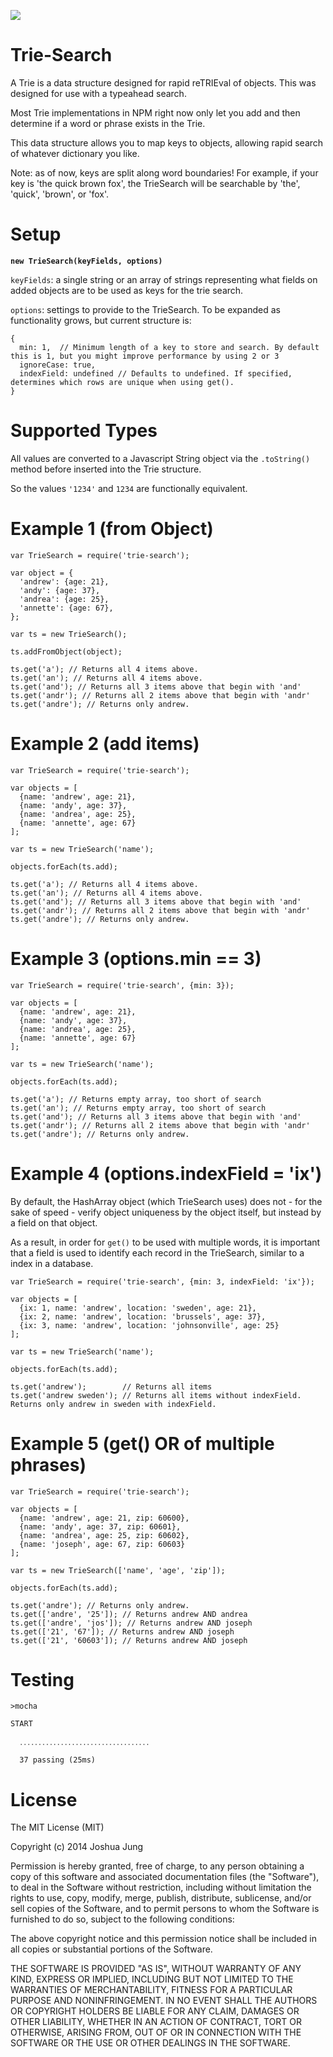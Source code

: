 ![](https://nodei.co/npm/trie-search.png?downloads=True&stars=True)

Trie-Search
==========

A Trie is a data structure designed for rapid reTRIEval of objects. This was designed for use with a typeahead search.

Most Trie implementations in NPM right now only let you add and then determine if a word or phrase exists in the Trie.

This data structure allows you to map keys to objects, allowing rapid search of whatever dictionary you like.

Note: as of now, keys are split along word boundaries! For example, if your key is 'the quick brown fox', the TrieSearch will be searchable by 'the', 'quick', 'brown', or 'fox'.

Setup
=====

**`new TrieSearch(keyFields, options)`**

`keyFields`: a single string or an array of strings representing what fields on added objects are to be used as keys for the trie search.

`options`: settings to provide to the TrieSearch. To be expanded as functionality grows, but current structure is:

    {
      min: 1,  // Minimum length of a key to store and search. By default this is 1, but you might improve performance by using 2 or 3
      ignoreCase: true,
      indexField: undefined // Defaults to undefined. If specified, determines which rows are unique when using get().
    }

Supported Types
===============

All values are converted to a Javascript String object via the `.toString()` method before inserted into the Trie structure.

So the values `'1234'` and `1234` are functionally equivalent.

Example 1 (from Object)
======================

    var TrieSearch = require('trie-search');

    var object = {
      'andrew': {age: 21},
      'andy': {age: 37},
      'andrea': {age: 25},
      'annette': {age: 67},
    };

    var ts = new TrieSearch();

    ts.addFromObject(object);

    ts.get('a'); // Returns all 4 items above.
    ts.get('an'); // Returns all 4 items above.
    ts.get('and'); // Returns all 3 items above that begin with 'and'
    ts.get('andr'); // Returns all 2 items above that begin with 'andr'
    ts.get('andre'); // Returns only andrew.

Example 2 (add items)
======================

    var TrieSearch = require('trie-search');

    var objects = [
      {name: 'andrew', age: 21},
      {name: 'andy', age: 37},
      {name: 'andrea', age: 25},
      {name: 'annette', age: 67}
    ];

    var ts = new TrieSearch('name');

    objects.forEach(ts.add);

    ts.get('a'); // Returns all 4 items above.
    ts.get('an'); // Returns all 4 items above.
    ts.get('and'); // Returns all 3 items above that begin with 'and'
    ts.get('andr'); // Returns all 2 items above that begin with 'andr'
    ts.get('andre'); // Returns only andrew.

Example 3 (options.min == 3)
======================

    var TrieSearch = require('trie-search', {min: 3});

    var objects = [
      {name: 'andrew', age: 21},
      {name: 'andy', age: 37},
      {name: 'andrea', age: 25},
      {name: 'annette', age: 67}
    ];

    var ts = new TrieSearch('name');

    objects.forEach(ts.add);

    ts.get('a'); // Returns empty array, too short of search
    ts.get('an'); // Returns empty array, too short of search
    ts.get('and'); // Returns all 3 items above that begin with 'and'
    ts.get('andr'); // Returns all 2 items above that begin with 'andr'
    ts.get('andre'); // Returns only andrew.
    
Example 4 (options.indexField = 'ix')
======================

By default, the HashArray object (which TrieSearch uses) does not - for the sake of speed - verify object uniqueness by the object itself, but instead by a field on that object.

As a result, in order for `get()` to be used with multiple words, it is important that a field is used to identify each record in the TrieSearch, similar to a index in a database.

    var TrieSearch = require('trie-search', {min: 3, indexField: 'ix'});

    var objects = [
      {ix: 1, name: 'andrew', location: 'sweden', age: 21},
      {ix: 2, name: 'andrew', location: 'brussels', age: 37},
      {ix: 3, name: 'andrew', location: 'johnsonville', age: 25}
    ];

    var ts = new TrieSearch('name');

    objects.forEach(ts.add);

    ts.get('andrew');        // Returns all items
    ts.get('andrew sweden'); // Returns all items without indexField. Returns only andrew in sweden with indexField.

Example 5 (get() OR of multiple phrases)
======================

    var TrieSearch = require('trie-search');

    var objects = [
      {name: 'andrew', age: 21, zip: 60600},
      {name: 'andy', age: 37, zip: 60601},
      {name: 'andrea', age: 25, zip: 60602},
      {name: 'joseph', age: 67, zip: 60603}
    ];

    var ts = new TrieSearch(['name', 'age', 'zip']);

    objects.forEach(ts.add);

    ts.get('andre'); // Returns only andrew.
    ts.get(['andre', '25']); // Returns andrew AND andrea
    ts.get(['andre', 'jos']); // Returns andrew AND joseph
    ts.get(['21', '67']); // Returns andrew AND joseph
    ts.get(['21', '60603']); // Returns andrew AND joseph

Testing
=======

    >mocha

    START

      ․․․․․․․․․․․․․․․․․․․․․․․․․․․․․․․․․․․

      37 passing (25ms)

License
=======

The MIT License (MIT)

Copyright (c) 2014 Joshua Jung

Permission is hereby granted, free of charge, to any person obtaining a copy
of this software and associated documentation files (the "Software"), to deal
in the Software without restriction, including without limitation the rights
to use, copy, modify, merge, publish, distribute, sublicense, and/or sell
copies of the Software, and to permit persons to whom the Software is
furnished to do so, subject to the following conditions:

The above copyright notice and this permission notice shall be included in all
copies or substantial portions of the Software.

THE SOFTWARE IS PROVIDED "AS IS", WITHOUT WARRANTY OF ANY KIND, EXPRESS OR
IMPLIED, INCLUDING BUT NOT LIMITED TO THE WARRANTIES OF MERCHANTABILITY,
FITNESS FOR A PARTICULAR PURPOSE AND NONINFRINGEMENT. IN NO EVENT SHALL THE
AUTHORS OR COPYRIGHT HOLDERS BE LIABLE FOR ANY CLAIM, DAMAGES OR OTHER
LIABILITY, WHETHER IN AN ACTION OF CONTRACT, TORT OR OTHERWISE, ARISING FROM,
OUT OF OR IN CONNECTION WITH THE SOFTWARE OR THE USE OR OTHER DEALINGS IN THE
SOFTWARE.
